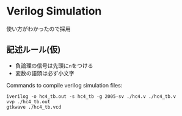 # Verilog Simulation
使い方がわかったので採用
## 記述ルール(仮)
* 負論理の信号は先頭に`n`をつける   
* 変数の語頭は必ず小文字

Commands to compile verilog simulation files:

```
iverilog -o hc4_tb.out -s hc4_tb -g 2005-sv ./hc4.v ./hc4_tb.v
vvp ./hc4_tb.out
gtkwave ./hc4_tb.vcd
```
